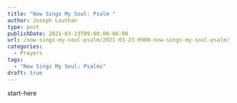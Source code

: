```yaml
---
title: "Now Sings My Soul: Psalm "
author: Joseph Louthan
type: post
publishDate: 2021-03-23T09:00:00-06:00
url: /now-sings-my-soul-psalm/2021-03-23-0900-now-sings-my-soul-psalm/
categories:
  - Prayers
tags:
  - "Now Sings My Soul: Psalms"
draft: true
---
```

<div style="font-variant: small-caps;">

</div>
    start-here
